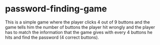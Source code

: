 # password-finding-game
This is a simple game where the player clicks 4 out of 9 buttons and the game tells him the number of buttons the player hit wrongly and the player has to match the information that the game gives with every 4 buttons he hits and find the password (4 correct buttons).

